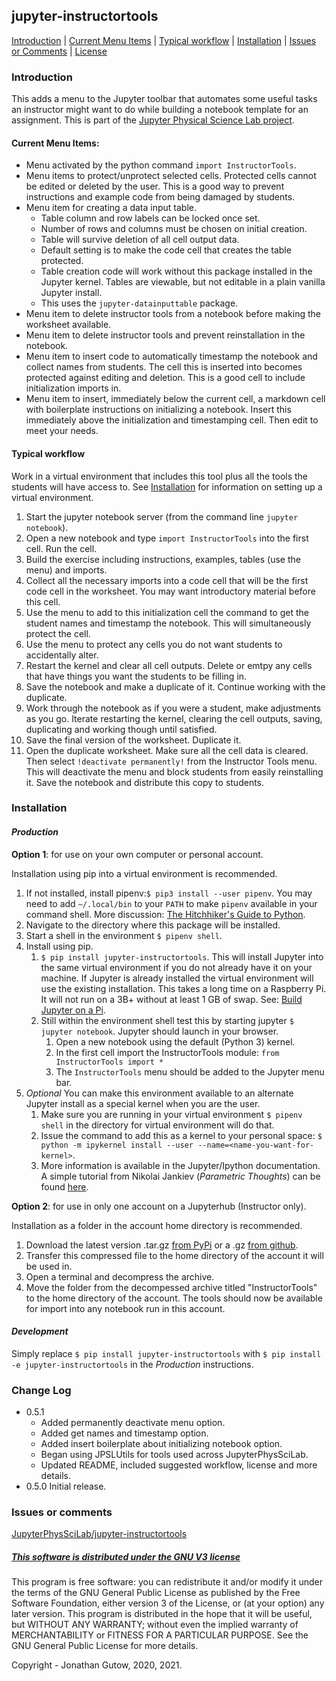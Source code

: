 ## jupyter-instructortools
[Introduction](#introduction) | [Current Menu Items](#current-menu-items) | 
[Typical workflow](#typical-workflow) | [Installation](#installation) | 
[Issues or Comments](#issues-or-comments) | 
[License](#this-software-is-distributed-under-the-gnu-v3-licensehttpsgnuorglicenses)
### Introduction
This adds a menu to the Jupyter toolbar that automates some useful tasks an
instructor might want to do while building a notebook template for an 
assignment. This is part of the
[Jupyter Physical Science Lab project](https://github.com/JupyterPhysSciLab).

#### Current Menu Items:
* Menu activated by the python command `import InstructorTools`.
* Menu items to protect/unprotect selected cells. Protected cells cannot be 
  edited or deleted by the user. This is a good way to prevent instructions
  and example code from being damaged by students.
* Menu item for creating a data input table.
    * Table column and row labels can be locked once set.
    * Number of rows and columns must be chosen on initial creation.
    * Table will survive deletion of all cell output data.
    * Default setting is to make the code cell that creates the table
      protected.
    * Table creation code will work without this package installed in the
      Jupyter kernel. Tables are viewable, but not editable in a plain vanilla
      Jupyter install.
    * This uses the `jupyter-datainputtable` package.
* Menu item to delete instructor tools from a notebook before making the
  worksheet available.
* Menu item to delete instructor tools and prevent reinstallation in the
  notebook.
* Menu item to insert code to automatically timestamp the notebook and 
  collect names from students. The cell this is inserted into becomes protected
  against editing and deletion. This is a good cell to include initialization
  imports in.
* Menu item to insert, immediately below the current cell, a markdown cell 
  with boilerplate instructions on initializing a notebook. Insert this 
  immediately above the initialization and timestamping cell. Then edit to 
  meet your needs.
  
#### Typical workflow
Work in a virtual environment that includes this tool plus all the tools
the students will have access to. See [Installation](#installation) for
information on setting up a virtual environment.

1. Start the jupyter notebook server (from the command line `jupyter 
   notebook`).
1. Open a new notebook and type `import InstructorTools` into the first 
   cell. Run the cell.
1. Build the exercise including instructions, examples, tables (use the menu) 
   and imports.
1. Collect all the necessary imports into a code cell that will be the 
   first code cell in the worksheet. You may want introductory material 
   before this cell.
1. Use the menu to add to this initialization cell the command to get the 
   student names and timestamp the notebook. This will simultaneously 
   protect the cell.
1. Use the menu to protect any cells you do not want students to 
   accidentally alter.
1. Restart the kernel and clear all cell outputs. Delete or emtpy any cells 
   that have things you want the students to be filling in.
1. Save the notebook and make a duplicate of it. Continue working with the 
   duplicate.
1. Work through the notebook as if you were a student, make adjustments as 
   you go. Iterate restarting the kernel, clearing the cell outputs, saving,
   duplicating and working though until satisfied.
1. Save the final version of the worksheet. Duplicate it.
1. Open the duplicate worksheet. Make sure all the cell data is cleared. 
   Then select `!deactivate permanently!` from the Instructor Tools menu. 
   This will deactivate the menu and block students from easily 
   reinstalling it. Save the notebook and distribute this copy to students.
   
### Installation
#### _Production_
__Option 1__: for use on your own computer or personal account.

Installation using pip into a virtual environment is recommended.
1. If not installed, install pipenv:`$ pip3 install --user pipenv`. You may
need to add `~/.local/bin` to your `PATH` to make `pipenv`
available in your command shell. More discussion: 
[The Hitchhiker's Guide to Python](https://docs.python-guide.org/dev/virtualenvs/).
1. Navigate to the directory where this package will be installed.
1. Start a shell in the environment `$ pipenv shell`.
1. Install using pip.
    1. `$ pip install jupyter-instructortools`. This will install Jupyter into the same virtual
    environment if you do not already have it on your machine. If Jupyter is already
    installed the virtual environment will use the existing installation. This takes
    a long time on a Raspberry Pi. It will not run on a 3B+ without at least 1 GB of
    swap. See: [Build Jupyter on a Pi](https://www.uwosh.edu/facstaff/gutow/computer-and-programming-how-tos/installing-jupyter-on-raspberrian).
    1. Still within the environment shell test this by starting jupyter
`$ jupyter notebook`. Jupyter should launch in your browser.
        1. Open a new notebook using the default (Python 3) kernel.
        1. In the first cell import the InstructorTools module:
            `from InstructorTools import *`
        1. The `InstructorTools` menu should be added to the Jupyter menu bar.
1. _Optional_ You can make this environment available to an alternate Jupyter install as a special kernel when you are the user.
    1. Make sure you are running in your virtual environment `$ pipenv shell` in the directory for  virtual
    environment will do that.
    1. Issue the command to add this as a kernel to your personal space: 
    `$ python -m ipykernel install --user --name=<name-you-want-for-kernel>`.
    1. More information is available in the Jupyter/Ipython documentation. A simple tutorial from Nikolai Jankiev
    (_Parametric Thoughts_) can be found [here](https://janakiev.com/til/jupyter-virtual-envs/). 
 
 __Option 2__: for use in only one account on a Jupyterhub (Instructor only).
 
 Installation as a folder in the account home directory is recommended.
 
 1. Download the latest version .tar.gz [from PyPi](https://pypi.org/project/jupyter-instructortools/#files) 
 or a .gz [from github](https://github.com/JupyterPhysSciLab/jupyter-instructortools).
 1. Transfer this compressed file to the home directory of the account it will 
 be used in.
 1. Open a terminal and decompress the archive.
 1. Move the folder from the decompessed archive titled "InstructorTools" to
 the home directory of the account. The tools should now be available for
 import into any notebook run in this account.
 
#### _Development_
Simply replace `$ pip install jupyter-instructortools` with
`$ pip install -e jupyter-instructortools` in the _Production_ instructions.

### Change Log
  * 0.5.1
    * Added permanently deactivate menu option.
    * Added get names and timestamp option.
    * Added insert boilerplate about initializing notebook option.
    * Began using JPSLUtils for tools used across JupyterPhysSciLab.
    * Updated README, included suggested workflow, license and more details.
  * 0.5.0 Initial release.
### Issues or comments

[JupyterPhysSciLab/jupyter-instructortools](https://github.com/JupyterPhysSciLab/jupyter-instructortools)

##### [This software is distributed under the GNU V3 license](https://gnu.org/licenses)
This program is free software: you can redistribute it and/or modify
    it under the terms of the GNU General Public License as published by
    the Free Software Foundation, either version 3 of the License, or
    (at your option) any later version.
    This program is distributed in the hope that it will be useful,
    but WITHOUT ANY WARRANTY; without even the implied warranty of
    MERCHANTABILITY or FITNESS FOR A PARTICULAR PURPOSE.  See the
    GNU General Public License for more details.

Copyright - Jonathan Gutow, 2020, 2021.